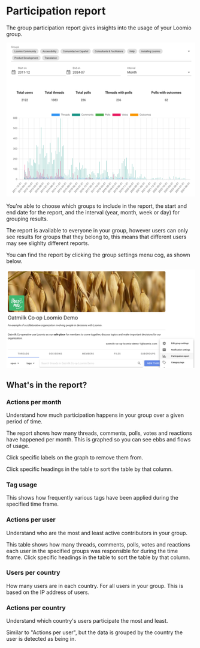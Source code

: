# Participation report

The group participation report gives insights into the usage of your Loomio group. 

![](participation_report_graph.png)

You're able to choose which groups to include in the report, the start and end date for the report, and the interval (year, month, week or day) for grouping results. 

The report is available to everyone in your group, however users can only see results for groups that they belong to, this means that different users may see slighlty different reports.

You can find the report by clicking the group settings menu cog, as shown below. 

![](participation_report_menu.png)

## What's in the report?

### Actions per month

Understand how much participation happens in your group over a given period of time. 

The report shows how many threads, comments, polls, votes and reactions have happened per month. This is graphed so you can see ebbs and flows of usage.

Click specific labels on the graph to remove them from.

Click specific headings in the table to sort the table by that column.


### Tag usage

This shows how frequently various tags have been applied during the specified time frame.

### Actions per user
Understand who are the most and least active contributors in your group.

This table shows how many threads, comments, polls, votes and reactions each user in the specified groups was responsible for during the time frame. Click specific headings in the table to sort the table by that column.

### Users per country

How many users are in each country. For all users in your group. This is based on the IP address of users.

### Actions per country

Understand which country's users participate the most and least.

Similar to "Actions per user", but the data is grouped by the country the user is detected as being in.
